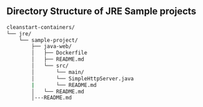 ## Directory Structure of JRE Sample projects
```bash
cleanstart-containers/
└── jre/
    └── sample-project/
        ├── java-web/
        │   ├── Dockerfile
        │   ├── README.md
        │   └── src/
        │       └── main/
        │       └── SimpleHttpServer.java
        |       └── README.md
        │   └── README.md
        │---README.md
```  


